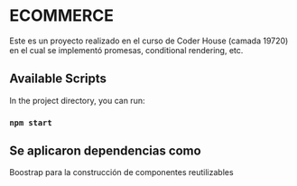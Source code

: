 # ECOMMERCE

Este es un proyecto realizado en el curso de Coder House (camada 19720) en el cual
se implementó promesas, conditional rendering, etc.

## Available Scripts

In the project directory, you can run:

### `npm start`

## Se aplicaron dependencias como

Boostrap para la construcción de componentes reutilizables
